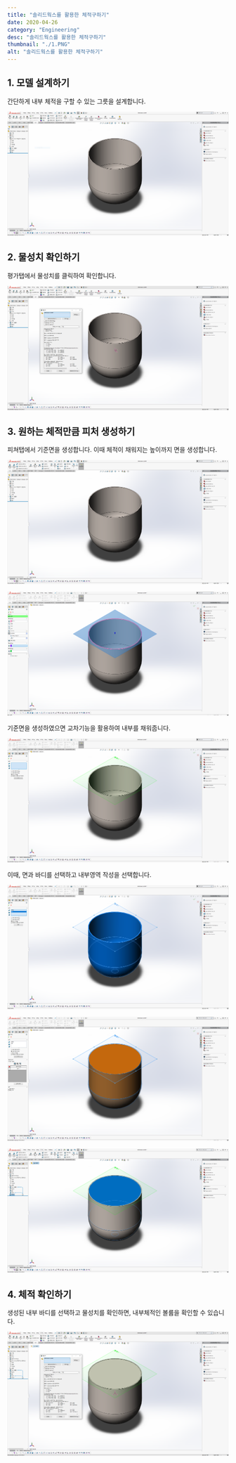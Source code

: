 ```yaml
---
title: "솔리드웍스를 활용한 체적구하기"
date: 2020-04-26
category: "Engineering"
desc: "솔리드웍스를 활용한 체적구하기"
thumbnail: "./1.PNG"
alt: "솔리드웍스를 활용한 체적구하기"
---
```


## 1. 모델 설계하기

간단하게 내부 체적을 구할 수 있는 그릇을 설계합니다.

![그릇 모델링](./1.PNG)

## 2. 물성치 확인하기

평가탭에서 물성치를 클릭하여 확인합니다.

![물성치](./2.PNG)

## 3. 원하는 체적만큼 피처 생성하기

피쳐탭에서 기준면을 생성합니다. 이때 체적이 채워지는 높이까지 면을 생성합니다.

![면1](./3.PNG)

![면2](./4.PNG)

기준면을 생성하였으면 교차기능을 활용하여 내부를 채워줍니다.

![교차1](./5.PNG)

이때, 면과 바디를 선택하고 내부영역 작성을 선택합니다.

![교차2](./6.PNG)

![교차3](./8.PNG)

![교차4](./9.PNG)

## 4. 체적 확인하기

생성된 내부 바디를 선택하고 물성치를 확인하면, 내부체적인 볼륨을 확인할 수 있습니다.

![체적](./10.PNG)
